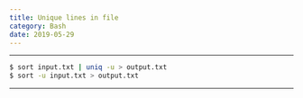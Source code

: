 ```yaml
---
title: Unique lines in file
category: Bash
date: 2019-05-29
---
```


-----

```bash
$ sort input.txt | uniq -u > output.txt
$ sort -u input.txt > output.txt
````

-----
